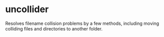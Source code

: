 # uncollider
Resolves filename collision problems by a few methods, including moving colliding files and directories to another folder.
